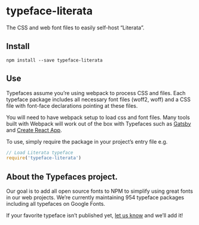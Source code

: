 
# typeface-literata

The CSS and web font files to easily self-host “Literata”.

## Install

`npm install --save typeface-literata`

## Use

Typefaces assume you’re using webpack to process CSS and files. Each typeface
package includes all necessary font files (woff2, woff) and a CSS file with
font-face declarations pointing at these files.

You will need to have webpack setup to load css and font files. Many tools built
with Webpack will work out of the box with Typefaces such as [Gatsby](https://github.com/gatsbyjs/gatsby)
and [Create React App](https://github.com/facebookincubator/create-react-app).

To use, simply require the package in your project’s entry file e.g.

```javascript
// Load Literata typeface
require('typeface-literata')
```

## About the Typefaces project.

Our goal is to add all open source fonts to NPM to simplify using great fonts in
our web projects. We’re currently maintaining 954 typeface packages
including all typefaces on Google Fonts.

If your favorite typeface isn’t published yet, [let us know](https://github.com/KyleAMathews/typefaces)
and we’ll add it!
